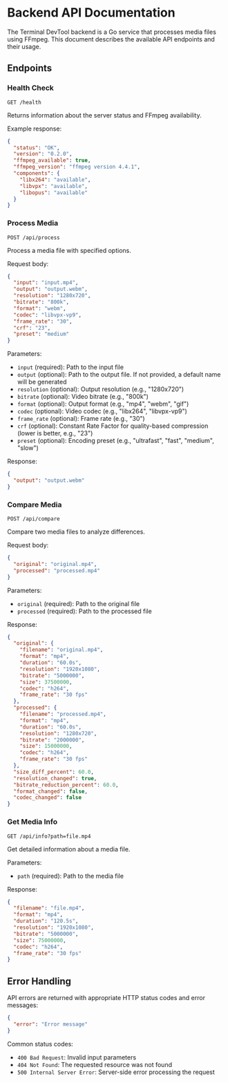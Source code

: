 # Backend API Documentation

The Terminal DevTool backend is a Go service that processes media files using FFmpeg. This document describes the available API endpoints and their usage.

## Endpoints

### Health Check
```
GET /health
```

Returns information about the server status and FFmpeg availability.

Example response:
```json
{
  "status": "OK",
  "version": "0.2.0",
  "ffmpeg_available": true,
  "ffmpeg_version": "ffmpeg version 4.4.1",
  "components": {
    "libx264": "available",
    "libvpx": "available",
    "libopus": "available"
  }
}
```

### Process Media
```
POST /api/process
```

Process a media file with specified options.

Request body:
```json
{
  "input": "input.mp4",
  "output": "output.webm",
  "resolution": "1280x720",
  "bitrate": "800k",
  "format": "webm",
  "codec": "libvpx-vp9",
  "frame_rate": "30",
  "crf": "23",
  "preset": "medium"
}
```

Parameters:
- `input` (required): Path to the input file
- `output` (optional): Path to the output file. If not provided, a default name will be generated
- `resolution` (optional): Output resolution (e.g., "1280x720")
- `bitrate` (optional): Video bitrate (e.g., "800k")
- `format` (optional): Output format (e.g., "mp4", "webm", "gif")
- `codec` (optional): Video codec (e.g., "libx264", "libvpx-vp9")
- `frame_rate` (optional): Frame rate (e.g., "30")
- `crf` (optional): Constant Rate Factor for quality-based compression (lower is better, e.g., "23")
- `preset` (optional): Encoding preset (e.g., "ultrafast", "fast", "medium", "slow")

Response:
```json
{
  "output": "output.webm"
}
```

### Compare Media
```
POST /api/compare
```

Compare two media files to analyze differences.

Request body:
```json
{
  "original": "original.mp4",
  "processed": "processed.mp4"
}
```

Parameters:
- `original` (required): Path to the original file
- `processed` (required): Path to the processed file

Response:
```json
{
  "original": {
    "filename": "original.mp4",
    "format": "mp4",
    "duration": "60.0s",
    "resolution": "1920x1080",
    "bitrate": "5000000",
    "size": 37500000,
    "codec": "h264",
    "frame_rate": "30 fps"
  },
  "processed": {
    "filename": "processed.mp4",
    "format": "mp4",
    "duration": "60.0s",
    "resolution": "1280x720",
    "bitrate": "2000000",
    "size": 15000000,
    "codec": "h264",
    "frame_rate": "30 fps"
  },
  "size_diff_percent": 60.0,
  "resolution_changed": true,
  "bitrate_reduction_percent": 60.0,
  "format_changed": false,
  "codec_changed": false
}
```

### Get Media Info
```
GET /api/info?path=file.mp4
```

Get detailed information about a media file.

Parameters:
- `path` (required): Path to the media file

Response:
```json
{
  "filename": "file.mp4",
  "format": "mp4",
  "duration": "120.5s",
  "resolution": "1920x1080",
  "bitrate": "5000000",
  "size": 75000000,
  "codec": "h264",
  "frame_rate": "30 fps"
}
```

## Error Handling

API errors are returned with appropriate HTTP status codes and error messages:

```json
{
  "error": "Error message"
}
```

Common status codes:
- `400 Bad Request`: Invalid input parameters
- `404 Not Found`: The requested resource was not found
- `500 Internal Server Error`: Server-side error processing the request
